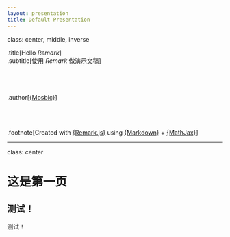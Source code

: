 ```yaml
---
layout: presentation
title: Default Presentation
---
```

class: center, middle, inverse

.title[Hello *Remark*]     
.subtitle[使用 *Remark* 做演示文稿]  
&nbsp;  
&nbsp;
&nbsp;              
&nbsp;              
&nbsp;              
.author[[{Mosbic}](http://halois.github.io/)]  
&nbsp;          
&nbsp;          
&nbsp;          
    
.footnote[Created with [{Remark.js}](http://remarkjs.com/) using [{Markdown}](https://daringfireball.net/projects/markdown/) +  [{MathJax}](https://www.mathjax.org/)] 

---
class: center
# 这是第一页
测试！
--
测试！